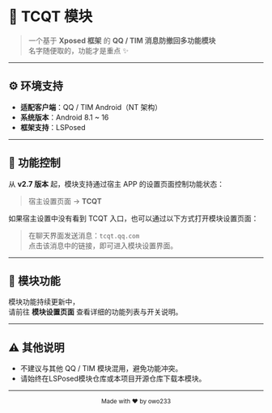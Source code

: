 # 🧩 TCQT 模块

> 一个基于 **Xposed 框架** 的 **QQ / TIM 消息防撤回多功能模块**  
> 名字随便取的，功能才是重点 ✨

---

## ⚙️ 环境支持

- **适配客户端**：QQ / TIM Android（NT 架构）
- **系统版本**：Android 8.1 ~ 16
- **框架支持**：LSPosed

---

## 🔧 功能控制

从 **v2.7 版本** 起，模块支持通过宿主 APP 的设置页面控制功能状态：

> 宿主设置页面 → **TCQT**

如果宿主设置中没有看到 TCQT 入口，也可以通过以下方式打开模块设置页面：

> 在聊天界面发送消息：`tcqt.qq.com`  
> 点击该消息中的链接，即可进入模块设置界面。

---

## 🧩 模块功能

模块功能持续更新中，  
请前往 **模块设置页面** 查看详细的功能列表与开关说明。

---

## ⚠️ 其他说明

- 不建议与其他 QQ / TIM 模块混用，避免功能冲突。
- 请始终在LSPosed模块仓库或本项目开源仓库下载本模块。

---

<p align="center">
  <sub>Made with ❤️ by owo233</sub>
</p>
